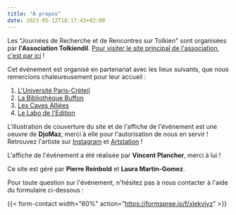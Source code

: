 ```yaml
---
title: "À propos"
date: 2023-05-12T18:17:43+02:00
---
```


Les "Journées de Recherche et de Rencontres sur Tolkien" sont organisées par **l'Association Tolkiendil**.  [Pour visiter le site principal de l'association, c'est par ici](https://www.tolkiendil.com) !

Cet événement est organisé en partenariat avec les lieux suivants, que nous remercions chaleureusement pour leur accueil :
1. [L'Université Paris-Créteil](https://www.u-pec.fr/)
2. [La Bibliothèque Buffon](https://www.paris.fr/lieux/bibliotheque-buffon-1682)
3. [Les Caves Alliées](https://www.facebook.com/lescavesalliees/?locale=fr_FR)
4. [Le Labo de l'Edition](https://labodeledition.parisandco.paris/)

L'illustration de couverture du site et de l'affiche de l'événement est une oeuvre de **DjoMaz**, merci à elle pour l'autorisation de nous en servir ! Retrouvez l'artiste sur [Instagram](https://www.instagram.com/djo.maz/?hl=en) et [Artstation](https://www.artstation.com/djomaz) !

L'affiche de l'événement a été réalisée par **Vincent Plancher**, merci à lui !

Ce site est géré par **Pierre Reinbold** et **Laura Martin-Gomez**. 

Pour toute question sur l'événement, n'hésitez pas à nous contacter à l'aide du formulaire ci-dessous :

{{< form-contact width="60%" action="https://formspree.io/f/xlekvjyz" >}}


